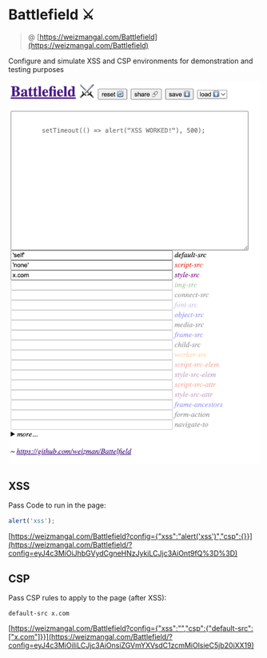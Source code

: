 # Battlefield ⚔️

> @ [https://weizmangal.com/Battlefield](https://weizmangal.com/Battlefield)

Configure and simulate XSS and CSP environments for demonstration and testing purposes

![](demo.png)

## XSS

Pass Code to run in the page:

```javascript
alert('xss');
```

[https://weizmangal.com/Battlefield?config={"xss":"alert('xss')","csp":{}}](https://weizmangal.com/Battlefield/?config=eyJ4c3MiOiJhbGVydCgneHNzJykiLCJjc3AiOnt9fQ%3D%3D)

## CSP

Pass CSP rules to apply to the page (after XSS):

```
default-src x.com
```

[https://weizmangal.com/Battlefield?config={"xss":"","csp":{"default-src":["x.com"]}}](https://weizmangal.com/Battlefield/?config=eyJ4c3MiOiIiLCJjc3AiOnsiZGVmYXVsdC1zcmMiOlsieC5jb20iXX19)

